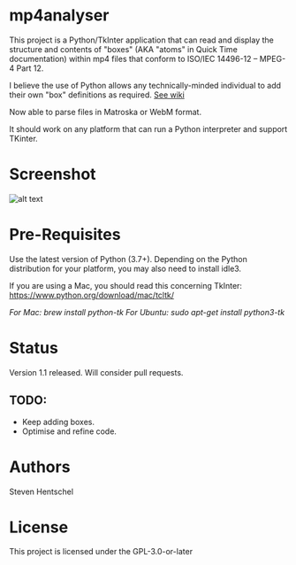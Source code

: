 # mp4analyser #
This project is a Python/TkInter application that can read and display the structure and contents of "boxes" 
(AKA "atoms" in Quick Time documentation) within mp4 files that conform to ISO/IEC 14496-12 – MPEG-4 Part 12.

I believe the use of Python allows any technically-minded individual to add their own "box" definitions as required. 
[See wiki](https://github.com/essential61/mp4analyser/wiki)

Now able to parse files in Matroska or WebM format.

It should work on any platform that can run a Python interpreter and support TKinter.

# Screenshot #
![alt text](./images/mp4analyser.png)

# Pre-Requisites #
Use the latest version of Python (3.7+). Depending on the Python distribution for your platform, you may also need to install idle3. 

If you are using a Mac, you should read this concerning TkInter: https://www.python.org/download/mac/tcltk/

_For Mac: brew install python-tk
For Ubuntu: sudo apt-get install python3-tk_
# Status #
Version 1.1 released. Will consider pull requests.

## TODO: ##
* Keep adding boxes.
* Optimise and refine code.

# Authors #
Steven Hentschel

# License #
This project is licensed under the GPL-3.0-or-later

